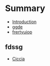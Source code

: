 # Summary

* [Introduction](Readme.md)
* [ggde](ggde.md)
* [frertyuiop](frertyuiop.md)

## fdssg
* [Ciccia](ciccia.md)

